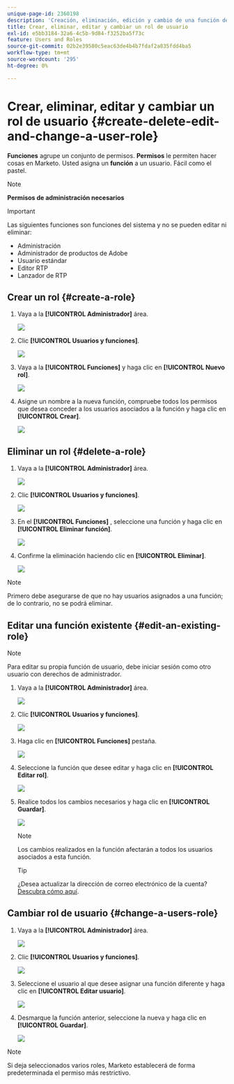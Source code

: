 ```yaml
---
unique-page-id: 2360198
description: 'Creación, eliminación, edición y cambio de una función de usuario: documentos de Marketo, documentación del producto'
title: Crear, eliminar, editar y cambiar un rol de usuario
exl-id: e5bb3184-32a6-4c5b-9d84-f3252ba5f73c
feature: Users and Roles
source-git-commit: 02b2e39580c5eac63de4b4b7fdaf2a835fdd4ba5
workflow-type: tm+mt
source-wordcount: '295'
ht-degree: 0%

---
```


# Crear, eliminar, editar y cambiar un rol de usuario {#create-delete-edit-and-change-a-user-role}

**Funciones** agrupe un conjunto de permisos. **Permisos** le permiten hacer cosas en Marketo. Usted asigna un **función** a un usuario. Fácil como el pastel.

>[!NOTE]
>
>**Permisos de administración necesarios**

>[!IMPORTANT]
>
>Las siguientes funciones son funciones del sistema y no se pueden editar ni eliminar:
>
>* Administración
>* Administrador de productos de Adobe
>* Usuario estándar
>* Editor RTP
>* Lanzador de RTP

## Crear un rol {#create-a-role}

1. Vaya a la **[!UICONTROL Administrador]** área.

   ![](assets/create-delete-edit-and-change-a-user-role-1.png)

1. Clic **[!UICONTROL Usuarios y funciones]**.

   ![](assets/create-delete-edit-and-change-a-user-role-2.png)

1. Vaya a la **[!UICONTROL Funciones]** y haga clic en **[!UICONTROL Nuevo rol]**.

   ![](assets/create-delete-edit-and-change-a-user-role-3.png)

1. Asigne un nombre a la nueva función, compruebe todos los permisos que desea conceder a los usuarios asociados a la función y haga clic en **[!UICONTROL Crear]**.

   ![](assets/create-delete-edit-and-change-a-user-role-4.png)

## Eliminar un rol {#delete-a-role}

1. Vaya a la **[!UICONTROL Administrador]** área.

   ![](assets/create-delete-edit-and-change-a-user-role-5.png)

1. Clic **[!UICONTROL Usuarios y funciones]**.

   ![](assets/create-delete-edit-and-change-a-user-role-6.png)

1. En el **[!UICONTROL Funciones]** , seleccione una función y haga clic en **[!UICONTROL Eliminar función]**.

   ![](assets/create-delete-edit-and-change-a-user-role-7.png)

1. Confirme la eliminación haciendo clic en **[!UICONTROL Eliminar]**.

   ![](assets/create-delete-edit-and-change-a-user-role-8.png)

>[!NOTE]
>
>Primero debe asegurarse de que no hay usuarios asignados a una función; de lo contrario, no se podrá eliminar.

## Editar una función existente {#edit-an-existing-role}

>[!NOTE]
>
>Para editar su propia función de usuario, debe iniciar sesión como otro usuario con derechos de administrador.

1. Vaya a la **[!UICONTROL Administrador]** área.

   ![](assets/create-delete-edit-and-change-a-user-role-9.png)

1. Clic **[!UICONTROL Usuarios y funciones]**.

   ![](assets/create-delete-edit-and-change-a-user-role-10.png)

1. Haga clic en **[!UICONTROL Funciones]** pestaña.

   ![](assets/create-delete-edit-and-change-a-user-role-11.png)

1. Seleccione la función que desee editar y haga clic en **[!UICONTROL Editar rol]**.

   ![](assets/create-delete-edit-and-change-a-user-role-12.png)

1. Realice todos los cambios necesarios y haga clic en **[!UICONTROL Guardar]**.

   ![](assets/create-delete-edit-and-change-a-user-role-13.png)

   >[!NOTE]
   >
   >Los cambios realizados en la función afectarán a todos los usuarios asociados a esta función.

   >[!TIP]
   >
   >¿Desea actualizar la dirección de correo electrónico de la cuenta? [Descubra cómo aquí](/help/marketo/product-docs/administration/settings/edit-account-settings.md).

## Cambiar rol de usuario {#change-a-users-role}

1. Vaya a la **[!UICONTROL Administrador]** área.

   ![](assets/create-delete-edit-and-change-a-user-role-14.png)

1. Clic **[!UICONTROL Usuarios y funciones]**.

   ![](assets/create-delete-edit-and-change-a-user-role-15.png)

1. Seleccione el usuario al que desee asignar una función diferente y haga clic en **[!UICONTROL Editar usuario]**.

   ![](assets/create-delete-edit-and-change-a-user-role-16.png)

1. Desmarque la función anterior, seleccione la nueva y haga clic en **[!UICONTROL Guardar]**.

   ![](assets/create-delete-edit-and-change-a-user-role-17.png)

>[!NOTE]
>
>Si deja seleccionados varios roles, Marketo establecerá de forma predeterminada el permiso más restrictivo.
